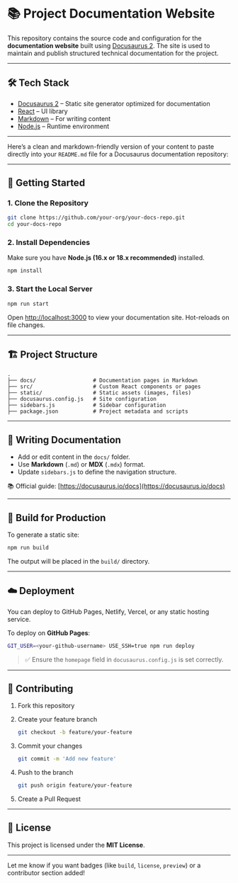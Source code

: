 # 📚 Project Documentation Website

This repository contains the source code and configuration for the **documentation website** built using [Docusaurus 2](https://docusaurus.io/). The site is used to maintain and publish structured technical documentation for the project.

---

## 🛠️ Tech Stack

- [Docusaurus 2](https://docusaurus.io/) – Static site generator optimized for documentation
- [React](https://reactjs.org/) – UI library
- [Markdown](https://www.markdownguide.org/) – For writing content
- [Node.js](https://nodejs.org/) – Runtime environment

---
Here’s a clean and markdown-friendly version of your content to paste directly into your `README.md` file for a Docusaurus documentation repository:

---

## 🚀 Getting Started

### 1. Clone the Repository

```bash
git clone https://github.com/your-org/your-docs-repo.git
cd your-docs-repo
```

### 2. Install Dependencies

Make sure you have **Node.js (16.x or 18.x recommended)** installed.

```bash
npm install
```

### 3. Start the Local Server

```bash
npm run start
```

Open [http://localhost:3000](http://localhost:3000) to view your documentation site.
Hot-reloads on file changes.

---

## 🏗️ Project Structure

```
.
├── docs/                  # Documentation pages in Markdown
├── src/                   # Custom React components or pages
├── static/                # Static assets (images, files)
├── docusaurus.config.js   # Site configuration
├── sidebars.js            # Sidebar configuration
├── package.json           # Project metadata and scripts
```

---

## 📝 Writing Documentation

* Add or edit content in the `docs/` folder.
* Use **Markdown** (`.md`) or **MDX** (`.mdx`) format.
* Update `sidebars.js` to define the navigation structure.

📚 Official guide: [https://docusaurus.io/docs](https://docusaurus.io/docs)

---

## 🚢 Build for Production

To generate a static site:

```bash
npm run build
```

The output will be placed in the `build/` directory.

---

## ☁️ Deployment

You can deploy to GitHub Pages, Netlify, Vercel, or any static hosting service.

To deploy on **GitHub Pages**:

```bash
GIT_USER=<your-github-username> USE_SSH=true npm run deploy
```

> ✅ Ensure the `homepage` field in `docusaurus.config.js` is set correctly.

---

## 👥 Contributing

1. Fork this repository
2. Create your feature branch

   ```bash
   git checkout -b feature/your-feature
   ```
3. Commit your changes

   ```bash
   git commit -m 'Add new feature'
   ```
4. Push to the branch

   ```bash
   git push origin feature/your-feature
   ```
5. Create a Pull Request

---

## 📄 License

This project is licensed under the **MIT License**.

---

Let me know if you want badges (like `build`, `license`, `preview`) or a contributor section added!


